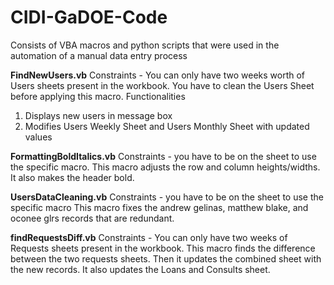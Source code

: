 # CIDI-GaDOE-Code
Consists of VBA macros and python scripts that were used in the automation of a manual data entry process

**FindNewUsers.vb**
Constraints - You can only have two weeks worth of Users sheets present in the workbook. You have to clean the Users Sheet before applying this macro. 
Functionalities
1. Displays new users in message box
2. Modifies Users Weekly Sheet and Users Monthly Sheet with updated values

**FormattingBoldItalics.vb**
Constraints - you have to be on the sheet to use the specific macro. 
This macro adjusts the row and column heights/widths. It also makes the header bold. 

**UsersDataCleaning.vb**
Constraints - you have to be on the sheet to use the specific macro
This macro fixes the andrew gelinas, matthew blake, and oconee glrs records that are redundant. 

**findRequestsDiff.vb**
Constraints - You can only have two weeks of Requests sheets present in the workbook. 
This macro finds the difference between the two requests sheets. Then it updates the combined sheet with the new records. It also updates the Loans and Consults sheet. 
